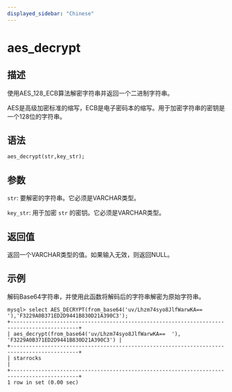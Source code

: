 ```yaml
---
displayed_sidebar: "Chinese"
---
```


# aes_decrypt

## 描述

使用AES_128_ECB算法解密字符串并返回一个二进制字符串。

AES是高级加密标准的缩写，ECB是电子密码本的缩写。用于加密字符串的密钥是一个128位的字符串。

## 语法

```Haskell
aes_decrypt(str,key_str);
```

## 参数

`str`: 要解密的字符串。它必须是VARCHAR类型。

`key_str`: 用于加密 `str` 的密钥。它必须是VARCHAR类型。

## 返回值

返回一个VARCHAR类型的值。如果输入无效，则返回NULL。

## 示例

解码Base64字符串，并使用此函数将解码后的字符串解密为原始字符串。

```Plain Text
mysql> select AES_DECRYPT(from_base64('uv/Lhzm74syo8JlfWarwKA==  '),'F3229A0B371ED2D9441B830D21A390C3');
+--------------------------------------------------------------------------------------------+
| aes_decrypt(from_base64('uv/Lhzm74syo8JlfWarwKA==  '), 'F3229A0B371ED2D9441B830D21A390C3') |
+--------------------------------------------------------------------------------------------+
| starrocks                                                                                  |
+--------------------------------------------------------------------------------------------+
1 row in set (0.00 sec)
```
